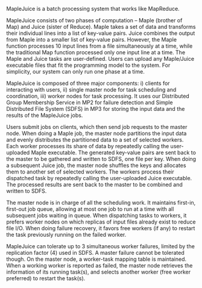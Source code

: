 MapleJuice is a batch processing system that works like MapReduce.


MapleJuice consists of two phases of computation – Maple (brother of Map) and Juice (sister of Reduce). Maple takes a set of data and transforms their individual lines into a list of key-value pairs. Juice combines the output from Maple into a smaller list of key-value pairs. However, the Maple function processes 10 input lines from a file simultaneously at a time, while the traditional Map function processed only one input line at a time. The Maple and Juice tasks are user-defined. Users can upload any Maple/Juice executable files that fit the programming model to the system. For simplicity, our system can only run one phase at a time.

MapleJuice is composed of three major components: i) clients for interacting with users, ii) single master node for task scheduling and coordination, iii) worker nodes for task processing. It uses our Distributed Group Membership Service in MP2 for failure detection and Simple Distributed File System (SDFS) in MP3 for storing the input data and the results of the MapleJuice jobs.

Users submit jobs on clients, which then send job requests to the master node. When doing a Maple job, the master node partitions the input data and evenly distributes the partitioned data to a set of selected workers. Each worker processes its share of data by repeatedly calling the user-uploaded Maple executable. The generated key-value pairs are sent back to the master to be gathered and written to SDFS, one file per key. When doing a subsequent Juice job, the master node shuffles the keys and allocates them to another set of selected workers. The workers process their dispatched task by repeatedly calling the user-uploaded Juice executable. The processed results are sent back to the master to be combined and written to SDFS.

The master node is in charge of all the scheduling work. It maintains first-in, first-out job queue, allowing at most one job to run at a time with all subsequent jobs waiting in queue. When dispatching tasks to workers, it prefers worker nodes on which replicas of input files already exist to reduce file I/O. When doing failure recovery, it favors free workers (if any) to restart the task previously running on the failed worker.

MapleJuice can tolerate up to 3 simultaneous worker failures, limited by the replication factor (4) used in SDFS. A master failure cannot be tolerated though. On the master node, a worker-task mapping table is maintained. When a working worker is reported as failed, the master node retrieves the information of its running task(s), and selects another worker (free worker preferred) to restart the task(s).

